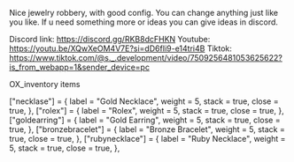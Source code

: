 Nice jewelry robbery, with good config. You can change anything just like you like.
If u need something more or ideas you can give ideas in discord.

Discord link: https://discord.gg/RKB8dcFHKN
Youtube: https://youtu.be/XQwXeOM4V7E?si=dD6fIi9-e14tri4B
Tiktok: https://www.tiktok.com/@s._.development/video/7509256481053625622?is_from_webapp=1&sender_device=pc

OX_inventory items

["necklase"] = {
	label = "Gold Necklace",
	weight = 5,
	stack = true,
	close = true,
},
["rolex"] = {
	label = "Rolex",
	weight = 5,
	stack = true,
	close = true,
},
["goldearring"] = {
	label = "Gold Earring",
	weight = 5,
	stack = true,
	close = true,
},
["bronzebracelet"] = {
	label = "Bronze Bracelet",
	weight = 5,
	stack = true,
	close = true,
},
["rubynecklace"] = {
	label = "Ruby Necklace",
	weight = 5,
	stack = true,
	close = true,
},
